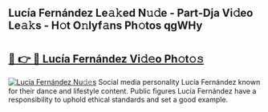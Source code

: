 ## Lucía Fernández Le𝚊𝚔ed N𝚞𝚍e - Part-Dja Vi𝚍eo Le𝚊𝚔s - H𝚘t O𝚗lyf𝚊ns Ph𝚘tos qgWHy

# <h2><a href="http://hfaeyna.feru.top/?c=Luc%c3%ada+Fern%c3%a1ndez">🔗 👉 🔴 Lucía Fernández Vi𝚍𝚎o Ph𝚘t𝚘𝚜</a></h2>

[![Lucía Fernández Nu𝚍𝚎s](https://i.imgur.com/0TWrTi3.gif)](http://hfaeyna.feru.top/?c=Luc%c3%ada+Fern%c3%a1ndez)
Social media personality Lucía Fernández known for their dance and lifestyle content. Public figures Lucía Fernández have a responsibility to uphold ethical standards and set a good example. 
